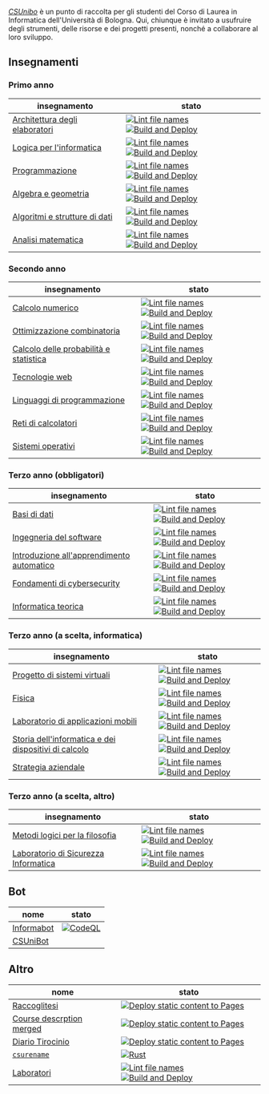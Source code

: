 [_CSUnibo_](https://csunibo.github.io) è un punto di raccolta per gli studenti
del Corso di Laurea in Informatica dell'Università di Bologna. Qui, chiunque è
invitato a usufruire degli strumenti, delle risorse e dei progetti presenti,
nonché a collaborare al loro sviluppo.

## Insegnamenti

### Primo anno

| insegnamento                                                                                | stato                                                                                                                                                                                                                                                                                                                                                                                                                                            |
| ------------------------------------------------------------------------------------------- | ------------------------------------------------------------------------------------------------------------------------------------------------------------------------------------------------------------------------------------------------------------------------------------------------------------------------------------------------------------------------------------------------------------------------------------------------ |
| [Architettura degli elaboratori](https://github.com/csunibo/architettura-degli-elaboratori) | [![Lint file names](https://github.com/csunibo/architettura-degli-elaboratori/actions/workflows/check.yml/badge.svg)](https://github.com/csunibo/architettura-degli-elaboratori/actions/workflows/check.yml) [![Build and Deploy](https://github.com/csunibo/architettura-degli-elaboratori/actions/workflows/build-and-deploy.yml/badge.svg)](https://github.com/csunibo/architettura-degli-elaboratori/actions/workflows/build-and-deploy.yml) |
| [Logica per l'informatica](https://github.com/csunibo/logica-per-informatica)               | [![Lint file names](https://github.com/csunibo/logica-per-informatica/actions/workflows/check.yml/badge.svg)](https://github.com/csunibo/logica-per-informatica/actions/workflows/check.yml) [![Build and Deploy](https://github.com/csunibo/logica-per-informatica/actions/workflows/build-and-deploy.yml/badge.svg)](https://github.com/csunibo/logica-per-informatica/actions/workflows/build-and-deploy.yml)                                 |
| [Programmazione](https://github.com/csunibo/programmazione)                                 | [![Lint file names](https://github.com/csunibo/programmazione/actions/workflows/check.yml/badge.svg)](https://github.com/csunibo/programmazione/actions/workflows/check.yml) [![Build and Deploy](https://github.com/csunibo/programmazione/actions/workflows/build-and-deploy.yml/badge.svg)](https://github.com/csunibo/programmazione/actions/workflows/build-and-deploy.yml)                                                                 |
| [Algebra e geometria](https://github.com/csunibo/algebra-e-geometria)                       | [![Lint file names](https://github.com/csunibo/algebra-e-geometria/actions/workflows/check.yml/badge.svg)](https://github.com/csunibo/algebra-e-geometria/actions/workflows/check.yml) [![Build and Deploy](https://github.com/csunibo/algebra-e-geometria/actions/workflows/build-and-deploy.yml/badge.svg)](https://github.com/csunibo/algebra-e-geometria/actions/workflows/build-and-deploy.yml)                                             |
| [Algoritmi e strutture di dati](https://github.com/csunibo/algoritmi-e-strutture-di-dati)   | [![Lint file names](https://github.com/csunibo/algoritmi-e-strutture-di-dati/actions/workflows/check.yml/badge.svg)](https://github.com/csunibo/algoritmi-e-strutture-di-dati/actions/workflows/check.yml) [![Build and Deploy](https://github.com/csunibo/algoritmi-e-strutture-di-dati/actions/workflows/build-and-deploy.yml/badge.svg)](https://github.com/csunibo/algoritmi-e-strutture-di-dati/actions/workflows/build-and-deploy.yml)     |
| [Analisi matematica](https://github.com/csunibo/analisi-matematica)                         | [![Lint file names](https://github.com/csunibo/analisi-matematica/actions/workflows/check.yml/badge.svg)](https://github.com/csunibo/analisi-matematica/actions/workflows/check.yml) [![Build and Deploy](https://github.com/csunibo/analisi-matematica/actions/workflows/build-and-deploy.yml/badge.svg)](https://github.com/csunibo/analisi-matematica/actions/workflows/build-and-deploy.yml)                                                 |

### Secondo anno

| insegnamento                                                                                                | stato                                                                                                                                                                                                                                                                                                                                                                                                                                                                            |
| ----------------------------------------------------------------------------------------------------------- | -------------------------------------------------------------------------------------------------------------------------------------------------------------------------------------------------------------------------------------------------------------------------------------------------------------------------------------------------------------------------------------------------------------------------------------------------------------------------------- |
| [Calcolo numerico](https://github.com/csunibo/calcolo-numerico)                                             | [![Lint file names](https://github.com/csunibo/calcolo-numerico/actions/workflows/check.yml/badge.svg)](https://github.com/csunibo/calcolo-numerico/actions/workflows/check.yml) [![Build and Deploy](https://github.com/csunibo/calcolo-numerico/actions/workflows/build-and-deploy.yml/badge.svg)](https://github.com/csunibo/calcolo-numerico/actions/workflows/build-and-deploy.yml)                                                                                         |
| [Ottimizzazione combinatoria](https://github.com/csunibo/ottimizzazione-combinatoria)                       | [![Lint file names](https://github.com/csunibo/ottimizzazione-combinatoria/actions/workflows/check.yml/badge.svg)](https://github.com/csunibo/ottimizzazione-combinatoria/actions/workflows/check.yml) [![Build and Deploy](https://github.com/csunibo/ottimizzazione-combinatoria/actions/workflows/build-and-deploy.yml/badge.svg)](https://github.com/csunibo/ottimizzazione-combinatoria/actions/workflows/build-and-deploy.yml)                                             |
| [Calcolo delle probabilità e statistica](https://github.com/csunibo/calcolo-delle-probabilita-e-statistica) | [![Lint file names](https://github.com/csunibo/calcolo-delle-probabilita-e-statistica/actions/workflows/check.yml/badge.svg)](https://github.com/csunibo/calcolo-delle-probabilita-e-statistica/actions/workflows/check.yml) [![Build and Deploy](https://github.com/csunibo/calcolo-delle-probabilita-e-statistica/actions/workflows/build-and-deploy.yml/badge.svg)](https://github.com/csunibo/calcolo-delle-probabilita-e-statistica/actions/workflows/build-and-deploy.yml) |
| [Tecnologie web](https://github.com/csunibo/tecnologie-web)                                                 | [![Lint file names](https://github.com/csunibo/tecnologie-web/actions/workflows/check.yml/badge.svg)](https://github.com/csunibo/tecnologie-web/actions/workflows/check.yml) [![Build and Deploy](https://github.com/csunibo/tecnologie-web/actions/workflows/build-and-deploy.yml/badge.svg)](https://github.com/csunibo/tecnologie-web/actions/workflows/build-and-deploy.yml)                                                                                                 |
| [Linguaggi di programmazione](https://github.com/csunibo/linguaggi-di-programmazione)                       | [![Lint file names](https://github.com/csunibo/linguaggi-di-programmazione/actions/workflows/check.yml/badge.svg)](https://github.com/csunibo/linguaggi-di-programmazione/actions/workflows/check.yml) [![Build and Deploy](https://github.com/csunibo/linguaggi-di-programmazione/actions/workflows/build-and-deploy.yml/badge.svg)](https://github.com/csunibo/linguaggi-di-programmazione/actions/workflows/build-and-deploy.yml)                                             |
| [Reti di calcolatori](https://github.com/csunibo/reti-di-calcolatori)                                       | [![Lint file names](https://github.com/csunibo/reti-di-calcolatori/actions/workflows/check.yml/badge.svg)](https://github.com/csunibo/reti-di-calcolatori/actions/workflows/check.yml) [![Build and Deploy](https://github.com/csunibo/reti-di-calcolatori/actions/workflows/build-and-deploy.yml/badge.svg)](https://github.com/csunibo/reti-di-calcolatori/actions/workflows/build-and-deploy.yml)                                                                             |
| [Sistemi operativi](https://github.com/csunibo/sistemi-operativi)                                           | [![Lint file names](https://github.com/csunibo/sistemi-operativi/actions/workflows/check.yml/badge.svg)](https://github.com/csunibo/sistemi-operativi/actions/workflows/check.yml) [![Build and Deploy](https://github.com/csunibo/sistemi-operativi/actions/workflows/build-and-deploy.yml/badge.svg)](https://github.com/csunibo/sistemi-operativi/actions/workflows/build-and-deploy.yml)                                                                                     |

### Terzo anno (obbligatori)

| insegnamento                                                                                                  | stato                                                                                                                                                                                                                                                                                                                                                                                                                                                                        |
| ------------------------------------------------------------------------------------------------------------- | ---------------------------------------------------------------------------------------------------------------------------------------------------------------------------------------------------------------------------------------------------------------------------------------------------------------------------------------------------------------------------------------------------------------------------------------------------------------------------- |
| [Basi di dati](https://github.com/csunibo/basi-di-dati)                                                       | [![Lint file names](https://github.com/csunibo/basi-di-dati/actions/workflows/check.yml/badge.svg)](https://github.com/csunibo/basi-di-dati/actions/workflows/check.yml) [![Build and Deploy](https://github.com/csunibo/basi-di-dati/actions/workflows/build-and-deploy.yml/badge.svg)](https://github.com/csunibo/basi-di-dati/actions/workflows/build-and-deploy.yml)                                                                                                     |
| [Ingegneria del software](https://github.com/csunibo/ingegneria-del-software)                                 | [![Lint file names](https://github.com/csunibo/ingegneria-del-software/actions/workflows/check.yml/badge.svg)](https://github.com/csunibo/ingegneria-del-software/actions/workflows/check.yml) [![Build and Deploy](https://github.com/csunibo/ingegneria-del-software/actions/workflows/build-and-deploy.yml/badge.svg)](https://github.com/csunibo/ingegneria-del-software/actions/workflows/build-and-deploy.yml)                                                         |
| [Introduzione all'apprendimento automatico](https://github.com/csunibo/introduzione-apprendimento-automatico) | [![Lint file names](https://github.com/csunibo/introduzione-apprendimento-automatico/actions/workflows/check.yml/badge.svg)](https://github.com/csunibo/introduzione-apprendimento-automatico/actions/workflows/check.yml) [![Build and Deploy](https://github.com/csunibo/introduzione-apprendimento-automatico/actions/workflows/build-and-deploy.yml/badge.svg)](https://github.com/csunibo/introduzione-apprendimento-automatico/actions/workflows/build-and-deploy.yml) |
| [Fondamenti di cybersecurity](https://github.com/csunibo/fondamenti-di-cybersecurity)                         | [![Lint file names](https://github.com/csunibo/fondamenti-di-cybersecurity/actions/workflows/check.yml/badge.svg)](https://github.com/csunibo/fondamenti-di-cybersecurity/actions/workflows/check.yml) [![Build and Deploy](https://github.com/csunibo/fondamenti-di-cybersecurity/actions/workflows/build-and-deploy.yml/badge.svg)](https://github.com/csunibo/fondamenti-di-cybersecurity/actions/workflows/build-and-deploy.yml)                                         |
| [Informatica teorica](https://github.com/csunibo/informatica-teorica)                                         | [![Lint file names](https://github.com/csunibo/informatica-teorica/actions/workflows/check.yml/badge.svg)](https://github.com/csunibo/informatica-teorica/actions/workflows/check.yml) [![Build and Deploy](https://github.com/csunibo/informatica-teorica/actions/workflows/build-and-deploy.yml/badge.svg)](https://github.com/csunibo/informatica-teorica/actions/workflows/build-and-deploy.yml)                                                                         |

### Terzo anno (a scelta, informatica)

| insegnamento                                                                                                                       | stato                                                                                                                                                                                                                                                                                                                                                                                                                                                                                                               |
| ---------------------------------------------------------------------------------------------------------------------------------- | ------------------------------------------------------------------------------------------------------------------------------------------------------------------------------------------------------------------------------------------------------------------------------------------------------------------------------------------------------------------------------------------------------------------------------------------------------------------------------------------------------------------- |
| [Progetto di sistemi virtuali](https://github.com/csunibo/progetto-di-sistemi-virtuali)                                            | [![Lint file names](https://github.com/csunibo/progetto-di-sistemi-virtuali/actions/workflows/check.yml/badge.svg)](https://github.com/csunibo/progetto-di-sistemi-virtuali/actions/workflows/check.yml) [![Build and Deploy](https://github.com/csunibo/progetto-di-sistemi-virtuali/actions/workflows/build-and-deploy.yml/badge.svg)](https://github.com/csunibo/progetto-di-sistemi-virtuali/actions/workflows/build-and-deploy.yml)                                                                            |
| [Fisica](https://github.com/csunibo/fisica)                                                                                        | [![Lint file names](https://github.com/csunibo/fisica/actions/workflows/check.yml/badge.svg)](https://github.com/csunibo/fisica/actions/workflows/check.yml) [![Build and Deploy](https://github.com/csunibo/fisica/actions/workflows/build-and-deploy.yml/badge.svg)](https://github.com/csunibo/fisica/actions/workflows/build-and-deploy.yml)                                                                                                                                                                    |
| [Laboratorio di applicazioni mobili](https://github.com/csunibo/laboratorio-di-applicazioni-mobili)                                | [![Lint file names](https://github.com/csunibo/laboratorio-di-applicazioni-mobili/actions/workflows/check.yml/badge.svg)](https://github.com/csunibo/laboratorio-di-applicazioni-mobili/actions/workflows/check.yml) [![Build and Deploy](https://github.com/csunibo/laboratorio-di-applicazioni-mobili/actions/workflows/build-and-deploy.yml/badge.svg)](https://github.com/csunibo/laboratorio-di-applicazioni-mobili/actions/workflows/build-and-deploy.yml)                                                    |
| [Storia dell'informatica e dei dispositivi di calcolo](https://github.com/csunibo/storia-informatica-e-dei-dispositivi-di-calcolo) | [![Lint file names](https://github.com/csunibo/storia-informatica-e-dei-dispositivi-di-calcolo/actions/workflows/check.yml/badge.svg)](https://github.com/csunibo/storia-informatica-e-dei-dispostivi-di-calcolo/actions/workflows/check.yml) [![Build and Deploy](https://github.com/csunibo/storia-informatica-e-dei-dispositivi-di-calcolo/actions/workflows/build-and-deploy.yml/badge.svg)](https://github.com/csunibo/storia-informatica-e-dei-dispositivi-di-calcolo/actions/workflows/build-and-deploy.yml) |
| [Strategia aziendale](https://github.com/csunibo/strategia-aziendale)                                                              | [![Lint file names](https://github.com/csunibo/strategia-aziendale/actions/workflows/check.yml/badge.svg)](https://github.com/csunibo/strategia-aziendale/actions/workflows/check.yml) [![Build and Deploy](https://github.com/csunibo/strategia-aziendale/actions/workflows/build-and-deploy.yml/badge.svg)](https://github.com/csunibo/strategia-aziendale/actions/workflows/build-and-deploy.yml)                                                                                                                |

### Terzo anno (a scelta, altro)

| insegnamento                                                                                         | stato                                                                                                                                                                                                                                                                                                                                                                                                                                                        |
| ---------------------------------------------------------------------------------------------------- | ------------------------------------------------------------------------------------------------------------------------------------------------------------------------------------------------------------------------------------------------------------------------------------------------------------------------------------------------------------------------------------------------------------------------------------------------------------ |
| [Metodi logici per la filosofia](https://github.com/csunibo/metodi-logici-per-la-filosofia)          | [![Lint file names](https://github.com/csunibo/metodi-logici-per-la-filosofia/actions/workflows/check.yml/badge.svg)](https://github.com/csunibo/metodi-logici-per-la-filosofia/actions/workflows/check.yml) [![Build and Deploy](https://github.com/csunibo/metodi-logici-per-la-filosofia/actions/workflows/build-and-deploy.yml/badge.svg)](https://github.com/csunibo/metodi-logici-per-la-filosofia/actions/workflows/build-and-deploy.yml)             |
| [Laboratorio di Sicurezza Informatica](https://github.com/csunibo/laboratorio-sicurezza-informatica) | [![Lint file names](https://github.com/csunibo/laboratorio-sicurezza-informatica/actions/workflows/check.yml/badge.svg)](https://github.com/csunibo/laboratorio-sicurezza-informatica/actions/workflows/check.yml) [![Build and Deploy](https://github.com/csunibo/laboratorio-sicurezza-informatica/actions/workflows/build-and-deploy.yml/badge.svg)](https://github.com/csunibo/laboratorio-sicurezza-informatica/actions/workflows/build-and-deploy.yml) |

## Bot

| nome                                                | stato                                                                                                                                                           |
| --------------------------------------------------- | --------------------------------------------------------------------------------------------------------------------------------------------------------------- |
| [Informabot](https://github.com/csunibo/informabot) | [![CodeQL](https://github.com/FoxySeta/informabot/actions/workflows/codeql.yml/badge.svg)](https://github.com/FoxySeta/informabot/actions/workflows/codeql.yml) |
| [CSUniBot](https://github.com/csunibo/csunibot)     |

## Altro

| nome                                                                             | stato                                                                                                                                                                                                                                                                                                                                |
| -------------------------------------------------------------------------------- | ------------------------------------------------------------------------------------------------------------------------------------------------------------------------------------------------------------------------------------------------------------------------------------------------------------------------------------ |
| [Raccoglitesi](https://github.com/csunibo/raccoglitesi)                          | [![Deploy static content to Pages](https://github.com/csunibo/raccoglitesi/actions/workflows/pages.yml/badge.svg)](https://github.com/csunibo/raccoglitesi/actions/workflows/pages.yml)                                                                                                                                              |
| [Course descrption merged](https://github.com/csunibo/course-description-merged) | [![Deploy static content to Pages](https://github.com/csunibo/course-description-merged/actions/workflows/pages.yml/badge.svg)](https://github.com/csunibo/course-description-merged/actions/workflows/pages.yml)                                                                                                                    |
| [Diario Tirocinio](https://github.com/csunibo/diario-tirocinio)                  | [![Deploy static content to Pages](https://github.com/csunibo/diario-tirocinio/actions/workflows/pages.yml/badge.svg)](https://github.com/csunibo/diario-tirocinio/actions/workflows/pages.yml)                                                                                                                                      |
| [`csurename`](https://github.com/csunibo/csurename)                              | [![Rust](https://github.com/csunibo/csurename/actions/workflows/rust.yml/badge.svg)](https://github.com/csunibo/rust/actions/workflows/rust.yml)                                                                                                                                                                                     |
| [Laboratori](https://github.com/csunibo/lab)                                     | [![Lint file names](https://github.com/csunibo/lab/actions/workflows/check.yml/badge.svg)](https://github.com/csunibo/lab/actions/workflows/check.yml) [![Build and Deploy](https://github.com/csunibo/lab/actions/workflows/build-and-deploy.yml/badge.svg)](https://github.com/csunibo/lab/actions/workflows/build-and-deploy.yml) |
